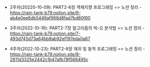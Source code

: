 * 2주차(20220-10-09): PART2-6장 객체지향 프로그래밍
=> 노션 정리 - https://rain-tank-b79.notion.site/6-ab4e0ee6db5449af968d8fad7bd80f60

* 3주차(2022-10-16): PART2-7장 알고리즘의 빅-오 분석법
=> 노션 정리 - https://rain-tank-b79.notion.site/7-493d745d73a64bb8ab92ef197eda0a67

* 4주차(2022-10-23): PART2-8장 재귀 및 동적 프로그래밍
=> 노션 정리 - https://rain-tank-b79.notion.site/8-2811d3325e2442c1b47afb78f568495c
